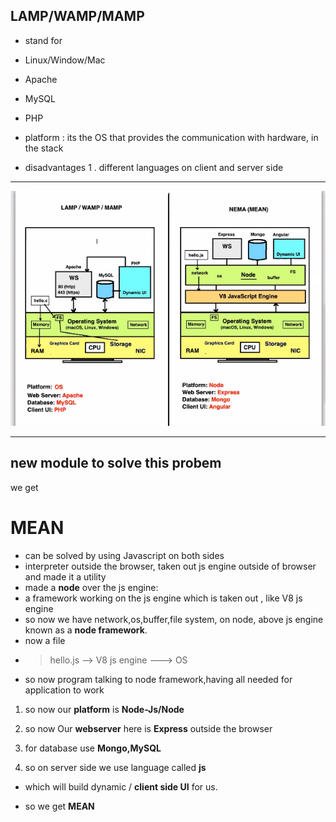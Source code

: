 ## LAMP/WAMP/MAMP
- stand for 
- Linux/Window/Mac
- Apache
- MySQL
- PHP

- platform : its the OS that 
provides the communication with hardware, in the stack
+ disadvantages
1 . different languages on client and server side

<hr>

<img src="why-MEAN.png">

<hr>

## new module to solve this probem 
we get 
# MEAN 
-  can be solved by using Javascript on both sides
- interpreter outside the browser, 
taken out js engine outside of browser and made it a utility 
- made a **node** over the js engine:
-  a framework working on the js engine which is taken    out , like V8 js engine 
- so now we have network,os,buffer,file system, on node, above js engine known as a **node framework**.
- now a file 
- >hello.js --> V8 js engine ---> OS
- so now program talking to node framework,having all needed for application to work

1. so now our **platform** is **Node-Js/Node**

2. so now Our **webserver** here is **Express** outside the browser
3. for database use **Mongo,MySQL**

4. so on server side we use language called **js**
  - which will build dynamic / **client side UI** for us.

  - so we get **MEAN**


